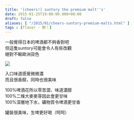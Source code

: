 ```yaml
---
title: '[cheers!] suntory the premium malt''s'
date: 2015-01-25T19:00:00.000+08:00
draft: false
aliases: [ "/2015/01/cheers-suntory-premium-malts.html" ]
tags : [flavor - 飲！]
---
```


一般覺得日本的啤酒都不夠香對吧  
但這隻suntory可能會令人有些改觀  
絕對不輸歐洲貨色  

![](/images/suntorypremium.jpg)

入口味道感覺微微濃  
而且很香醇，同時也很美味  
  
100%啤酒花所以零苦澀、味道濃醇  
100%二條大麥麥芽因此會更甘味  
100%深層地下水，礦物質令啤酒更甘香  
  
罐裝很美味，生啤更好喝（呵呵）
